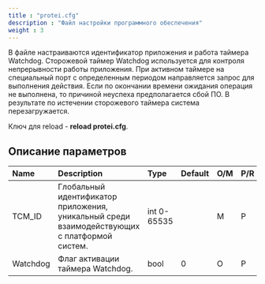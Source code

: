 ```yaml
---
title : "protei.cfg"
description : "Файл настройки программного обеспечения"
weight : 3
---
```


В файле настраиваются идентификатор приложения и работа таймера Watchdog. Сторожевой таймер Watchdog используется для контроля непрерывности работы приложения. При активном таймере на специальный порт с определенным периодом направляется запрос для выполнения действия. Если по окончании времени ожидания операция не выполнена, то причиной неуспеха предполагается сбой ПО. В результате по истечении сторожевого таймера система перезагружается.

Ключ для reload - **reload protei.cfg**.

## Описание параметров
|Name|Description|Type|Default|O/M|P/R|Version|
|:---|:----------|:---|:------|:--|:--|:------|
|TCM_ID|Глобальный идентификатор приложения, уникальный среди взаимодействующих с платформой систем.|int 0-65535||M|P||
|Watchdog|Флаг активации таймера Watchdog.|bool|0|O|P||
